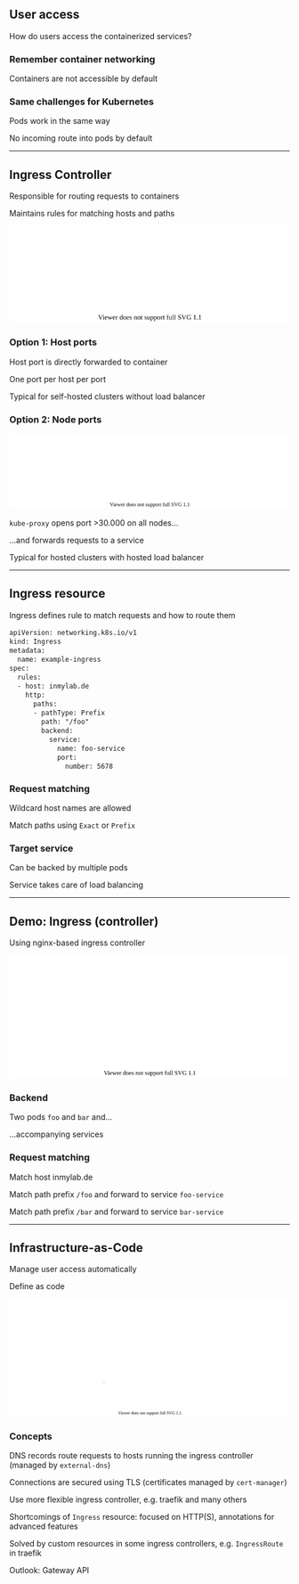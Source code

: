 ## User access

How do users access the containerized services?

### Remember container networking

Containers are not accessible by default

### Same challenges for Kubernetes

Pods work in the same way

No incoming route into pods by default

---

## Ingress Controller

Responsible for routing requests to containers [](https://kubernetes.io/docs/concepts/services-networking/ingress-controllers/)

Maintains rules for matching hosts and paths

![](120_kubernetes/30_ingress/host_port.drawio.svg) <!-- .element: style="float: right; width: 30%;" -->

### Option 1: Host ports

Host port is directly forwarded to container

One port per host per port

Typical for self-hosted clusters without load balancer

### Option 2: Node ports

![](120_kubernetes/30_ingress/node_port.drawio.svg) <!-- .element: style="float: right; width: 40%;" -->

`kube-proxy` opens port >30.000 on all nodes...

...and forwards requests to a service

Typical for hosted clusters with hosted load balancer

---

## Ingress resource

Ingress [](https://kubernetes.io/docs/concepts/services-networking/ingress/) defines rule to match requests and how to route them

```
apiVersion: networking.k8s.io/v1
kind: Ingress
metadata:
  name: example-ingress
spec:
  rules:
  - host: inmylab.de
    http:
      paths:
      - pathType: Prefix
        path: "/foo"
        backend:
          service:
            name: foo-service
            port:
              number: 5678
```
<!-- .element: style="float: right; width: 22em;" -->

### Request matching

Wildcard host names are allowed

Match paths using `Exact` or `Prefix`

### Target service

Can be backed by multiple pods

Service takes care of load balancing

---

## Demo: Ingress (controller)

Using nginx-based ingress controller [](https://github.com/kubernetes/ingress-nginx)

![](120_kubernetes/30_ingress/demo.drawio.svg) <!-- .element: style="float: right; padding-left: 1em; width: 45%;" -->

### Backend

Two pods `foo` and `bar` and...

...accompanying services

### Request matching

Match host inmylab.de

Match path prefix `/foo` and forward to service `foo-service`

Match path prefix `/bar` and forward to service `bar-service`

---

## Infrastructure-as-Code

Manage user access automatically

Define as code

![](120_kubernetes/30_ingress/access.drawio.svg) <!-- .element: style="float: right; padding-left: 1em; width: 45%;" -->

### Concepts

DNS records route requests to hosts running the ingress controller (managed by `external-dns`)

Connections are secured using TLS (certificates managed by `cert-manager`)

Use more flexible ingress controller, e.g. traefik [](https://traefik.io/traefik/) and many others

Shortcomings of `Ingress` resource: focused on HTTP(S), annotations [](https://kubernetes.github.io/ingress-nginx/user-guide/nginx-configuration/annotations/) for advanced features

Solved by custom resources in some ingress controllers, e.g. `IngressRoute` in traefik

Outlook: Gateway API [](https://gateway-api.sigs.k8s.io/)